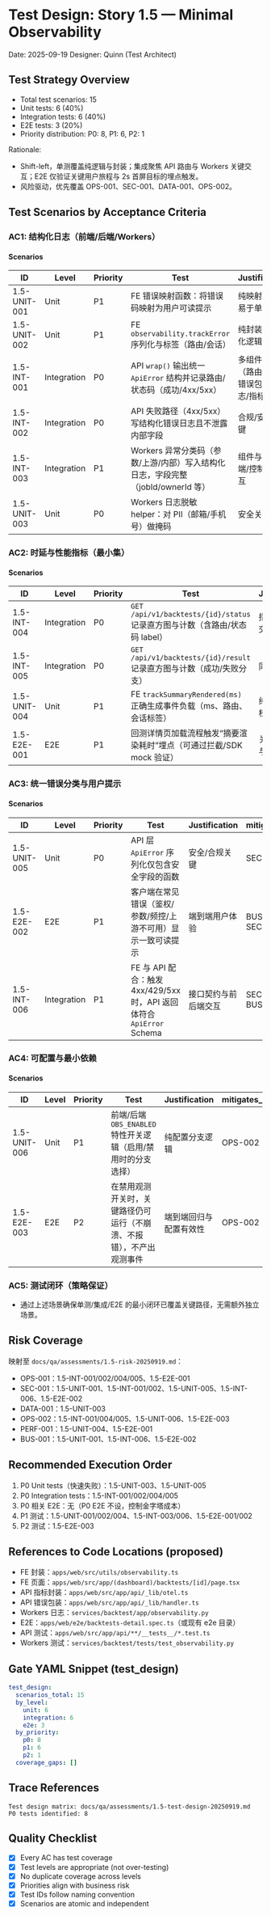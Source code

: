 # Test Design: Story 1.5 — Minimal Observability

Date: 2025-09-19
Designer: Quinn (Test Architect)

## Test Strategy Overview

- Total test scenarios: 15
- Unit tests: 6 (40%)
- Integration tests: 6 (40%)
- E2E tests: 3 (20%)
- Priority distribution: P0: 8, P1: 6, P2: 1

Rationale:
- Shift-left，单测覆盖纯逻辑与封装；集成聚焦 API 路由与 Workers 关键交互；E2E 仅验证关键用户旅程与 2s 首屏目标的埋点触发。
- 风险驱动，优先覆盖 OPS-001、SEC-001、DATA-001、OPS-002。

## Test Scenarios by Acceptance Criteria

### AC1: 结构化日志（前端/后端/Workers）

#### Scenarios

| ID               | Level       | Priority | Test                                                                             | Justification                               | mitigates_risks           |
| ---------------- | ----------- | -------- | -------------------------------------------------------------------------------- | ------------------------------------------- | ------------------------- |
| 1.5-UNIT-001     | Unit        | P1       | FE 错误映射函数：将错误码映射为用户可读提示                                      | 纯映射逻辑，易于单测                         | SEC-001, BUS-001          |
| 1.5-UNIT-002     | Unit        | P1       | FE `observability.trackError` 序列化与标签（路由/会话）                          | 纯封装/序列化逻辑                            | OPS-001                   |
| 1.5-INT-001      | Integration | P0       | API `wrap()` 输出统一 `ApiError` 结构并记录路由/状态码（成功/4xx/5xx）          | 多组件交互（路由处理、错误包装、日志/指标）  | SEC-001, OPS-001, OPS-002 |
| 1.5-INT-002      | Integration | P0       | API 失败路径（4xx/5xx）写结构化错误日志且不泄露内部字段                         | 合规/安全关键                                | SEC-001                   |
| 1.5-INT-003      | Integration | P1       | Workers 异常分类码（参数/上游/内部）写入结构化日志，字段完整（jobId/ownerId 等） | 组件与日志后端/控制台交互                     | OPS-001                   |
| 1.5-UNIT-003     | Unit        | P0       | Workers 日志脱敏 helper：对 PII（邮箱/手机号）做掩码                             | 安全关键逻辑                                 | DATA-001, SEC-001         |

### AC2: 时延与性能指标（最小集）

#### Scenarios

| ID               | Level       | Priority | Test                                                                                 | Justification                              | mitigates_risks |
| ---------------- | ----------- | -------- | ------------------------------------------------------------------------------------ | ------------------------------------------ | --------------- |
| 1.5-INT-004      | Integration | P0       | `GET /api/v1/backtests/{id}/status` 记录直方图与计数（含路由/状态码 label）        | 指标与路由层交互关键                         | OPS-001, OPS-002 |
| 1.5-INT-005      | Integration | P0       | `GET /api/v1/backtests/{id}/result` 记录直方图与计数（成功/失败分支）               | 同上                                         | OPS-001, OPS-002 |
| 1.5-UNIT-004     | Unit        | P1       | FE `trackSummaryRendered(ms)` 正确生成事件负载（ms、路由、会话标签）                | 纯封装/数据校验                              | PERF-001        |
| 1.5-E2E-001      | E2E         | P1       | 回测详情页加载流程触发“摘要渲染耗时”埋点（可通过拦截/SDK mock 验证）              | 关键用户旅程与观测点                         | PERF-001, OPS-001 |

### AC3: 统一错误分类与用户提示

#### Scenarios

| ID               | Level       | Priority | Test                                                                 | Justification                | mitigates_risks      |
| ---------------- | ----------- | -------- | -------------------------------------------------------------------- | ---------------------------- | -------------------- |
| 1.5-UNIT-005     | Unit        | P0       | API 层 `ApiError` 序列化仅包含安全字段的函数                          | 安全/合规关键                | SEC-001              |
| 1.5-E2E-002      | E2E         | P1       | 客户端在常见错误（鉴权/参数/频控/上游不可用）显示一致可读提示        | 端到端用户体验                | BUS-001, SEC-001     |
| 1.5-INT-006      | Integration | P1       | FE 与 API 配合：触发 4xx/429/5xx 时，API 返回体符合 `ApiError` Schema | 接口契约与前后端交互          | SEC-001, BUS-001     |

### AC4: 可配置与最小依赖

#### Scenarios

| ID               | Level       | Priority | Test                                                                                   | Justification                  | mitigates_risks |
| ---------------- | ----------- | -------- | -------------------------------------------------------------------------------------- | ------------------------------ | --------------- |
| 1.5-UNIT-006     | Unit        | P1       | 前端/后端 `OBS_ENABLED` 特性开关逻辑（启用/禁用时的分支选择）                         | 纯配置分支逻辑                 | OPS-002          |
| 1.5-E2E-003      | E2E         | P2       | 在禁用观测开关时，关键路径仍可运行（不崩溃、不报错），不产出观测事件                 | 端到端回归与配置有效性         | OPS-002          |

### AC5: 测试闭环（策略保证）

- 通过上述场景确保单测/集成/E2E 的最小闭环已覆盖关键路径，无需额外独立场景。

## Risk Coverage

映射至 `docs/qa/assessments/1.5-risk-20250919.md`：

- OPS-001：1.5-INT-001/002/004/005、1.5-E2E-001
- SEC-001：1.5-UNIT-001、1.5-INT-001/002、1.5-UNIT-005、1.5-INT-006、1.5-E2E-002
- DATA-001：1.5-UNIT-003
- OPS-002：1.5-INT-001/004/005、1.5-UNIT-006、1.5-E2E-003
- PERF-001：1.5-UNIT-004、1.5-E2E-001
- BUS-001：1.5-UNIT-001、1.5-INT-006、1.5-E2E-002

## Recommended Execution Order

1. P0 Unit tests（快速失败）：1.5-UNIT-003、1.5-UNIT-005
2. P0 Integration tests：1.5-INT-001/002/004/005
3. P0 相关 E2E：无（P0 E2E 不设，控制金字塔成本）
4. P1 测试：1.5-UNIT-001/002/004、1.5-INT-003/006、1.5-E2E-001/002
5. P2 测试：1.5-E2E-003

## References to Code Locations (proposed)

- FE 封装：`apps/web/src/utils/observability.ts`
- FE 页面：`apps/web/src/app/(dashboard)/backtests/[id]/page.tsx`
- API 指标封装：`apps/web/src/app/api/_lib/otel.ts`
- API 错误包装：`apps/web/src/app/api/_lib/handler.ts`
- Workers 日志：`services/backtest/app/observability.py`
- E2E：`apps/web/e2e/backtests-detail.spec.ts`（或现有 e2e 目录）
- API 测试：`apps/web/src/app/api/**/__tests__/*.test.ts`
- Workers 测试：`services/backtest/tests/test_observability.py`

## Gate YAML Snippet (test_design)

```yaml
test_design:
  scenarios_total: 15
  by_level:
    unit: 6
    integration: 6
    e2e: 3
  by_priority:
    p0: 8
    p1: 6
    p2: 1
  coverage_gaps: []
```

## Trace References

```
Test design matrix: docs/qa/assessments/1.5-test-design-20250919.md
P0 tests identified: 8
```

## Quality Checklist

- [x] Every AC has test coverage
- [x] Test levels are appropriate (not over-testing)
- [x] No duplicate coverage across levels
- [x] Priorities align with business risk
- [x] Test IDs follow naming convention
- [x] Scenarios are atomic and independent
